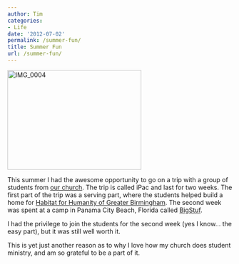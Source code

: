 ```yaml
---
author: Tim
categories:
- Life
date: '2012-07-02'
permalink: /summer-fun/
title: Summer Fun
url: /summer-fun/
---
```


<img class="size-medium wp-image-365 alignright" alt="IMG_0004" src="http://timw.co/wp-content/uploads/2012/12/IMG_0004-300x224.jpg" width="300" height="224" />

This summer I had the awesome opportunity to go on a trip with a group of students from [our church][1]. The trip is called iPac and last for two weeks. The first part of the trip was a serving part, where the students helped build a home for [Habitat for Humanity of Greater Birmingham][2]. The second week was spent at a camp in Panama City Beach, Florida called [BigStuf][3].

I had the privilege to join the students for the second week (yes I know&#8230; the easy part), but it was still well worth it.

This is yet just another reason as to why I love how my church does student ministry, and am so grateful to be a part of it.

&nbsp;

 [1]: http://parkerhill.org
 [2]: http://www.habitatbirmingham.org/
 [3]: http://bigstuf.com/
 